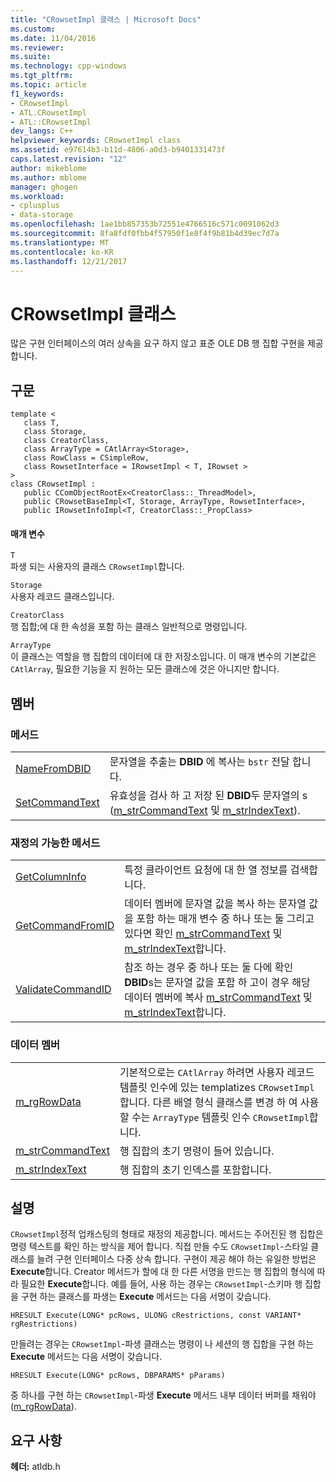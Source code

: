 ```yaml
---
title: "CRowsetImpl 클래스 | Microsoft Docs"
ms.custom: 
ms.date: 11/04/2016
ms.reviewer: 
ms.suite: 
ms.technology: cpp-windows
ms.tgt_pltfrm: 
ms.topic: article
f1_keywords:
- CRowsetImpl
- ATL.CRowsetImpl
- ATL::CRowsetImpl
dev_langs: C++
helpviewer_keywords: CRowsetImpl class
ms.assetid: e97614b3-b11d-4806-a0d3-b9401331473f
caps.latest.revision: "12"
author: mikeblome
ms.author: mblome
manager: ghogen
ms.workload:
- cplusplus
- data-storage
ms.openlocfilehash: 1ae1bb857353b72551e4766516c571c0091062d3
ms.sourcegitcommit: 8fa8fdf0fbb4f57950f1e8f4f9b81b4d39ec7d7a
ms.translationtype: MT
ms.contentlocale: ko-KR
ms.lasthandoff: 12/21/2017
---
```

# <a name="crowsetimpl-class"></a>CRowsetImpl 클래스
많은 구현 인터페이스의 여러 상속을 요구 하지 않고 표준 OLE DB 행 집합 구현을 제공 합니다.  
  
## <a name="syntax"></a>구문  
  
```  
template <  
   class T,  
   class Storage,  
   class CreatorClass,  
   class ArrayType = CAtlArray<Storage>,   
   class RowClass = CSimpleRow,   
   class RowsetInterface = IRowsetImpl < T, IRowset >   
>  
class CRowsetImpl :    
   public CComObjectRootEx<CreatorClass::_ThreadModel>,   
   public CRowsetBaseImpl<T, Storage, ArrayType, RowsetInterface>,   
   public IRowsetInfoImpl<T, CreatorClass::_PropClass>  
```  
  
#### <a name="parameters"></a>매개 변수  
 `T`  
 파생 되는 사용자의 클래스 `CRowsetImpl`합니다.  
  
 `Storage`  
 사용자 레코드 클래스입니다.  
  
 `CreatorClass`  
 행 집합;에 대 한 속성을 포함 하는 클래스 일반적으로 명령입니다.  
  
 `ArrayType`  
 이 클래스는 역할을 행 집합의 데이터에 대 한 저장소입니다. 이 매개 변수의 기본값은 `CAtlArray`, 필요한 기능을 지 원하는 모든 클래스에 것은 아니지만 합니다.  
  
## <a name="members"></a>멤버  
  
### <a name="methods"></a>메서드  
  
|||  
|-|-|  
|[NameFromDBID](../../data/oledb/crowsetimpl-namefromdbid.md)|문자열을 추출는 **DBID** 에 복사는 `bstr` 전달 합니다.|  
|[SetCommandText](../../data/oledb/crowsetimpl-setcommandtext.md)|유효성을 검사 하 고 저장 된 **DBID**두 문자열의 s ([m_strCommandText](../../data/oledb/crowsetimpl-m-strcommandtext.md) 및 [m_strIndexText](../../data/oledb/crowsetimpl-m-strindextext.md)).|  
  
### <a name="overridable-methods"></a>재정의 가능한 메서드  
  
|||  
|-|-|  
|[GetColumnInfo](../../data/oledb/crowsetimpl-getcolumninfo.md)|특정 클라이언트 요청에 대 한 열 정보를 검색합니다.|  
|[GetCommandFromID](../../data/oledb/crowsetimpl-getcommandfromid.md)|데이터 멤버에 문자열 값을 복사 하는 문자열 값을 포함 하는 매개 변수 중 하나 또는 둘 그리고 있다면 확인 [m_strCommandText](../../data/oledb/crowsetimpl-m-strcommandtext.md) 및 [m_strIndexText](../../data/oledb/crowsetimpl-m-strindextext.md)합니다.|  
|[ValidateCommandID](../../data/oledb/crowsetimpl-validatecommandid.md)|참조 하는 경우 중 하나 또는 둘 다에 확인 **DBID**s는 문자열 값을 포함 하 고이 경우 해당 데이터 멤버에 복사 [m_strCommandText](../../data/oledb/crowsetimpl-m-strcommandtext.md) 및 [m_strIndexText](../../data/oledb/crowsetimpl-m-strindextext.md)합니다.|  
  
### <a name="data-members"></a>데이터 멤버  
  
|||  
|-|-|  
|[m_rgRowData](../../data/oledb/crowsetimpl-m-rgrowdata.md)|기본적으로는 `CAtlArray` 하려면 사용자 레코드 템플릿 인수에 있는 templatizes `CRowsetImpl`합니다. 다른 배열 형식 클래스를 변경 하 여 사용할 수는 `ArrayType` 템플릿 인수 `CRowsetImpl`합니다.|  
|[m_strCommandText](../../data/oledb/crowsetimpl-m-strcommandtext.md)|행 집합의 초기 명령이 들어 있습니다.|  
|[m_strIndexText](../../data/oledb/crowsetimpl-m-strindextext.md)|행 집합의 초기 인덱스를 포함합니다.|  
  
## <a name="remarks"></a>설명  
 `CRowsetImpl`정적 업캐스팅의 형태로 재정의 제공합니다. 메서드는 주어진된 행 집합은 명령 텍스트를 확인 하는 방식을 제어 합니다. 직접 만들 수도 `CRowsetImpl`-스타일 클래스를 늘려 구현 인터페이스 다중 상속 합니다. 구현이 제공 해야 하는 유일한 방법은 **Execute**합니다. Creator 메서드가 할에 대 한 다른 서명을 만드는 행 집합의 형식에 따라 필요한 **Execute**합니다. 예를 들어, 사용 하는 경우는 `CRowsetImpl`-스키마 행 집합을 구현 하는 클래스를 파생는 **Execute** 메서드는 다음 서명이 갖습니다.  
  
 `HRESULT Execute(LONG* pcRows, ULONG cRestrictions, const VARIANT* rgRestrictions)`  
  
 만들려는 경우는 `CRowsetImpl`-파생 클래스는 명령이 나 세션의 행 집합을 구현 하는 **Execute** 메서드는 다음 서명이 갖습니다.  
  
 `HRESULT Execute(LONG* pcRows, DBPARAMS* pParams)`  
  
 중 하나를 구현 하는 `CRowsetImpl`-파생 **Execute** 메서드 내부 데이터 버퍼를 채워야 ([m_rgRowData](../../data/oledb/crowsetimpl-m-rgrowdata.md)).  
  
## <a name="requirements"></a>요구 사항  
 **헤더:** atldb.h